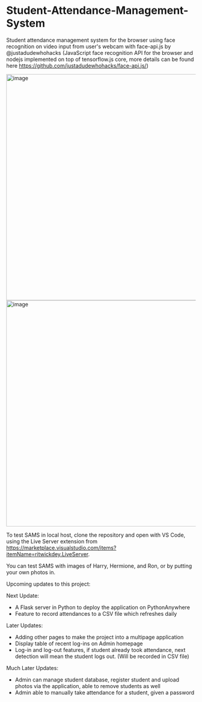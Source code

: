 # Student-Attendance-Management-System
Student attendance management system for the browser using face recognition on video input from user's webcam with face-api.js by @justadudewhohacks (JavaScript face recognition API for the browser and nodejs implemented on top of tensorflow.js core, more details can be found here https://github.com/justadudewhohacks/face-api.js/)

<img width="600" alt="image" src="https://user-images.githubusercontent.com/85361959/226543990-f04b578d-fced-4e5c-b1d4-e00a9e55791e.png">
<img width="600" alt="image" src="https://user-images.githubusercontent.com/85361959/226542549-4e4ff4ef-9ccc-43b6-8936-d2a3adf6b77f.png">

To test SAMS in local host, clone the repository and open with VS Code, using the Live Server extension from https://marketplace.visualstudio.com/items?itemName=ritwickdey.LiveServer. 

You can test SAMS with images of Harry, Hermione, and Ron, or by putting your own photos in.

Upcoming updates to this project:

Next Update:
- A Flask server in Python to deploy the application on PythonAnywhere
- Feature to record attendances to a CSV file which refreshes daily

Later Updates:
- Adding other pages to make the project into a multipage application
- Display table of recent log-ins on Admin homepage
- Log-in and log-out features, if student already took attendance, next detection will mean the student logs out. (Will be recorded in CSV file)

Much Later Updates:
- Admin can manage student database, register student and upload photos via the application, able to remove students as well
- Admin able to manually take attendance for a student, given a password


